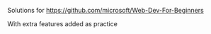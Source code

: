 Solutions for https://github.com/microsoft/Web-Dev-For-Beginners

With extra features added as practice
